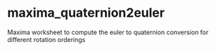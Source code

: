 # maxima_quaternion2euler
Maxima worksheet to compute the euler to quaternion conversion for different rotation orderings
